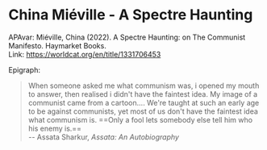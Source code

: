 # China Miéville - A Spectre Haunting

APAvar: Miéville, China (2022). A Spectre Haunting: on The Communist Manifesto. Haymarket Books.  
Link: <https://worldcat.org/en/title/1331706453>  


Epigraph:  
> When someone asked me what communism was, i opened my mouth to answer, then realised i didn't have the faintest idea. My image of a communist came from a cartoon.... We're taught at such an early age to be against communists, yet most of us don't have the faintest idea what communism is. ==Only a fool lets somebody else tell him who his enemy is.==  
>   -- Assata Sharkur, *Assata: An Autobiography*  



